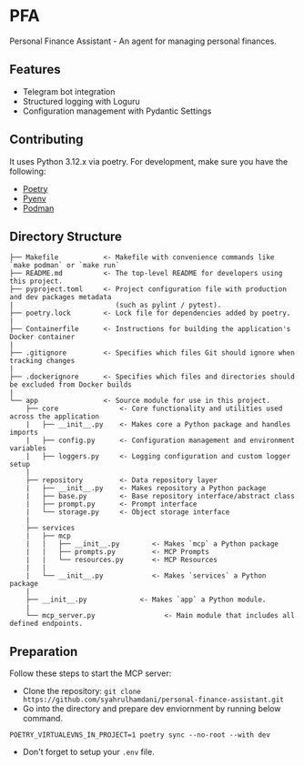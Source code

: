 # PFA

Personal Finance Assistant - An agent for managing personal finances.

## Features

- Telegram bot integration
- Structured logging with Loguru
- Configuration management with Pydantic Settings

## Contributing

It uses Python 3.12.x via poetry. For development, make sure you have the following:

* [Poetry](https://github.com/python-poetry/poetry)
* [Pyenv](https://github.com/pyenv/pyenv)
* [Podman](https://github.com/containers/podman)

## Directory Structure

```
├── Makefile           <- Makefile with convenience commands like `make podman` or `make run`
├── README.md          <- The top-level README for developers using this project.
├── pyproject.toml     <- Project configuration file with production and dev packages metadata
|                         (such as pylint / pytest).
├── poetry.lock        <- Lock file for dependencies added by poetry.
|
├── Containerfile      <- Instructions for building the application's Docker container
|
├── .gitignore         <- Specifies which files Git should ignore when tracking changes
|
├── .dockerignore      <- Specifies which files and directories should be excluded from Docker builds
|
└── app                <- Source module for use in this project.
    ├── core               <- Core functionality and utilities used across the application
    |   ├── __init__.py    <- Makes core a Python package and handles imports
    |   ├── config.py      <- Configuration management and environment variables
    |   ├── loggers.py     <- Logging configuration and custom logger setup
    |
    ├── repository         <- Data repository layer
    |   ├── __init__.py    <- Makes repository a Python package
    |   ├── base.py        <- Base repository interface/abstract class
    |   ├── prompt.py      <- Prompt interface
    |   └── storage.py     <- Object storage interface
    |
    ├── services
    |   ├── mcp
    |   |   ├── __init__.py        <- Makes `mcp` a Python package
    |   |   ├── prompts.py         <- MCP Prompts
    |   |   └── resources.py       <- MCP Resources
    |   |
    |   └── __init__.py            <- Makes `services` a Python package
    |
    ├── __init__.py             <- Makes `app` a Python module.
    |
    └── mcp_server.py                 <- Main module that includes all defined endpoints.
```

## Preparation

Follow these steps to start the MCP server:

* Clone the repository: `git clone https://github.com/syahrulhamdani/personal-finance-assistant.git`
* Go into the directory and prepare dev enviornment by running below command.

```
POETRY_VIRTUALEVNS_IN_PROJECT=1 poetry sync --no-root --with dev
```

* Don't forget to setup your `.env` file.
